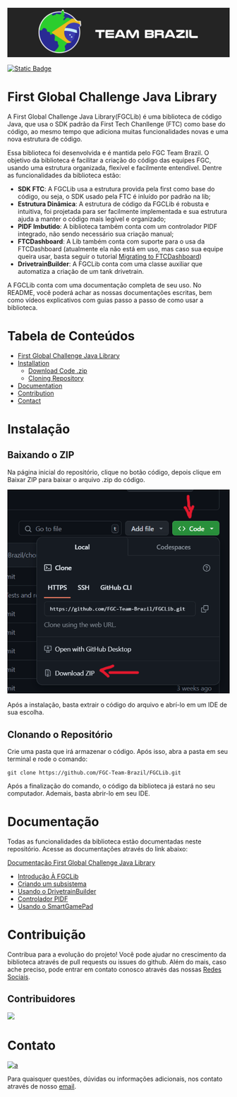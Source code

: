 ![FGC Team Brazil](./../media/logoTeamBrazil.png)

[![Static Badge](https://img.shields.io/badge/en-readme-blue)](./../../README.md)

# First Global Challenge Java Library
A First Global Challenge Java Library(FGCLib) é uma biblioteca de código Java,
que usa o SDK padrão da First Tech Chanllenge (FTC) como base do código, ao mesmo tempo que adiciona muitas
funcionalidades novas e uma nova estrutura de código.

Essa biblioteca foi desenvolvida e é mantida pelo FGC Team Brazil. O objetivo da biblioteca é facilitar
a criação do código das equipes FGC, usando uma estrutura organizada, flexível e facilmente entendível.
Dentre as funcionalidades da biblioteca estão:
- **SDK FTC**: A FGCLib usa a estrutura provida pela first como base do código, ou seja, o SDK usado
  pela FTC é inluído por padrão na lib;
- **Estrutura Dinâmica**: A estrutura de código da FGCLib é robusta e intuitiva, foi projetada para
  ser facilmente implementada e sua estrutura ajuda a manter o código mais legível e organizado;
- **PIDF Imbutido**: A biblioteca também conta com um controlador PIDF integrado,
  não sendo necessário sua criação manual;
- **FTCDashboard**: A Lib também conta com suporte para o usa da FTCDashboard (atualmente ela não
  está em uso, mas caso sua equipe queira usar, basta seguir o tutorial
[Migrating to FTCDashboard](./6%20-%20Migrando%20para%20a%20FTCDashboard.md))
- **DrivetrainBuilder**: A FGCLib conta com uma classe auxiliar que automatiza a criação de
  um tank drivetrain.

A FGCLib conta com uma documentação completa de seu uso. No README, você poderá achar as nossas
documentações escritas, bem como vídeos explicativos com guias passo a passo de como usar a biblioteca.

# Tabela de Conteúdos
- [First Global Challenge Java Library](#first-global-challenge-java-library)
- [Installation](#instalação)
    - [Download Code .zip](#baixando-o-zip)
    - [Cloning Repository](#clonando-o-repositório)
- [Documentation](#documentação)
- [Contribution](#contribuição)
- [Contact](#contato)

# Instalação
## Baixando o ZIP
Na página inicial do repositório, clique no botão código, depois clique em Baixar ZIP para baixar o arquivo
.zip do código.

![Github Code Button](./../media/githubCodeButton.png)

Após a instalação, basta extrair o código do arquivo e abrí-lo em um IDE de sua escolha.

## Clonando o Repositório
Crie uma pasta que irá armazenar o código. Após isso, abra a pasta em seu terminal e rode o comando:

    git clone https://github.com/FGC-Team-Brazil/FGCLib.git

Após a finalização do comando, o código da biblioteca já estará no seu computador. Ademais, basta abrir-lo
em seu IDE.


# Documentação
Todas as funcionalidades da biblioteca estão documentadas neste repositório. Acesse as documentações através
do link abaixo:

[Documentação First Global Challenge Java Library](./1%20-%20Introdução%20à%20FGCLib.md)
- [Introdução À FGCLib](./1%20-%20Introdução%20à%20FGCLib.md)
- [Criando um subsistema](./2%20-%20Criando%20um%20Subsistema.md)
- [Usando o DrivetrainBuilder](./3%20-%20Usando%20o%20DrivetrainBuilder.md)
- [Controlador PIDF](./5%20-%20Usando%20o%20Controlador%20PIDF.md)
- [Usando o SmartGamePad](./6%20-%20Migrando%20para%20a%20FTCDashboard.md)

# Contribuição
Contribua para a evolução do projeto!
Você pode ajudar no crescimento da biblioteca através de pull requests ou issues do github. Além do mais,
caso ache preciso, pode entrar em contato conosco através das nossas [Redes Sociais](#contact).

## Contribuidores
<a href="https://github.com/FGC-Team-Brazil/FGCLib/graphs/contributors">
  <img src="https://contrib.rocks/image?repo=FGC-Team-Brazil/FGCLib" />
</a>

# Contato
<a href="https://www.instagram.com/fgcteambrazil/">

  ![a](https://img.shields.io/badge/Instagram-E4405F?style=for-the-badge&logo=instagram&logoColor=white)

</a>

Para quaisquer questões, dúvidas ou informações adicionais, nos contato através de nosso [email](mailto:fgc.team.br@gmail.com).
